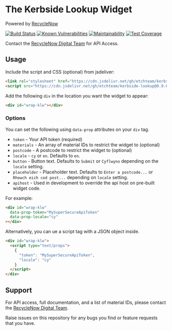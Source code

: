 # The Kerbside Lookup Widget
Powered by [RecycleNow](https://recyclenow.com)

[![Build Status](https://travis-ci.com/etchteam/kerbside-lookup.svg?branch=master)](https://travis-ci.com/etchteam/kerbside-lookup)
[![Known Vulnerabilities](https://snyk.io/test/github/etchteam/kerbside-lookup/badge.svg)](https://snyk.io/test/github/etchteam/kerbside-lookup)
[![Maintainability](https://api.codeclimate.com/v1/badges/b3f4691dfc9626559dd8/maintainability)](https://codeclimate.com/github/etchteam/kerbside-lookup/maintainability)
[![Test Coverage](https://api.codeclimate.com/v1/badges/b3f4691dfc9626559dd8/test_coverage)](https://codeclimate.com/github/etchteam/kerbside-lookup/test_coverage)

Contact the [RecycleNow Digital Team](mailto:digitalteam@wrap.co.uk) for API Access.

## Usage

Include the script and CSS (optional) from jsdeliver:

```html
<link rel="stylesheet" href="https://cdn.jsdelivr.net/gh/etchteam/kerbside-lookup@0.9.6/dist/index.css" />
<script src="https://cdn.jsdelivr.net/gh/etchteam/kerbside-lookup@0.9.6/dist/index.min.js" async defer></script>
```

Add the following `div` in the location you want the widget to appear:

```html
<div id="wrap-klw"></div>
```

### Options

You can set the following using `data-prop` attributes on your `div` tag.

* `token` - Your API token (required)
* `materials` - An array of material IDs to restrict the widget to (optional)
* `postcode` - A postcode to restrict the widget to (optional)
* `locale` - `cy` or `en`. Defaults to `en`.
* `button` - Button text. Defaults to `Submit` or `Cyflwyno` depending on the `locale` setting.
* `placeholder` - Placeholder text. Defaults to `Enter a postcode...` or `Rhowch eich cod post...` depending on `locale` setting.
* `apihost` - Used in development to override the api host on pre-built widget code.

For example:

```html
<div id="wrap-klw"
  data-prop-token="MySuperSecureApiToken"
  data-prop-locale="cy"
></div>
```

Alternatively, you can ue a script tag with a JSON object inside.

```html
<div id="wrap-klw">
  <script type="text/props">
    {
      "token": "MySuperSecureApiToken",
      "locale": "cy"
    }
  </script>
</div>
```

## Support

For API access, full documentation, and a list of material IDs, please contact the [RecycleNow Digital Team](mailto:digitalteam@wrap.co.uk).

Raise issues on this repository for any bugs you find or feature requests that you have.
